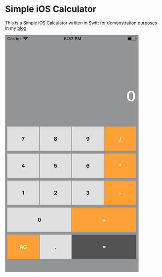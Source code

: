 # Simple iOS Calculator
This is a Simple iOS Calculator written in Swift for demonstration purposes in my [blog](https://alexilyenko.github.io/).

[![Application live preview][2]][1]

[1]: https://alexilyenko.github.io/
[2]: screenshot.png (live preview)  
